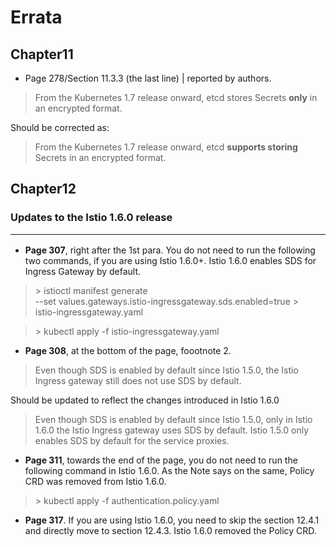# Errata

## Chapter11

* Page 278/Section 11.3.3 (the last line) | reported by authors.

> From the Kubernetes 1.7 release onward, etcd stores Secrets **only** in an encrypted format.

Should be corrected as:

> From the Kubernetes 1.7 release onward, etcd **supports storing** Secrets in an encrypted format.

## Chapter12

### Updates to the Istio 1.6.0 release <hr/>

* **Page 307**, right after the 1st para. You do not need to run the following two commands, if you are using Istio 1.6.0+. Istio 1.6.0 enables SDS for Ingress Gateway by default.

> \> istioctl manifest generate \
--set values.gateways.istio-ingressgateway.sds.enabled=true > \
istio-ingressgateway.yaml

> \> kubectl apply -f istio-ingressgateway.yaml

* **Page 308**, at the bottom of the page, foootnote 2.
> Even though SDS is enabled by default since Istio 1.5.0, the Istio Ingress gateway still does not use SDS by
default.

Should be updated to reflect the changes introduced in Istio 1.6.0

> Even though SDS is enabled by default since Istio 1.5.0, only in Istio 1.6.0 the Istio Ingress gateway uses SDS by
default. Istio 1.5.0 only enables SDS by default for the service proxies.

* **Page 311**, towards the end of the page, you do not need to run the following command in Istio 1.6.0. As the Note says on the same, Policy CRD was removed from Istio 1.6.0.
> \> kubectl apply -f authentication.policy.yaml

* **Page 317**. If you are using Istio 1.6.0, you need to skip the section 12.4.1 and directly move to section 12.4.3. Istio 1.6.0 removed the Policy CRD.


